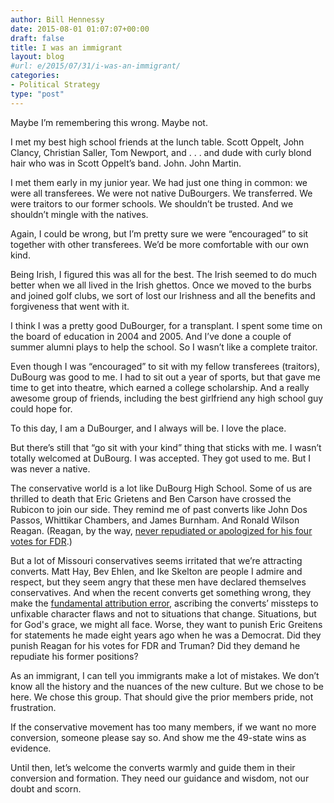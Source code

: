 ```yaml
---
author: Bill Hennessy
date: 2015-08-01 01:07:07+00:00
draft: false
title: I was an immigrant
layout: blog
#url: e/2015/07/31/i-was-an-immigrant/
categories:
- Political Strategy
type: "post"
---
```


Maybe I’m remembering this wrong. Maybe not.

I met my best high school friends at the lunch table. Scott Oppelt, John Clancy, Christian Saller, Tom Newport, and . . . and dude with curly blond hair who was in Scott Oppelt’s band. John. John Martin.

I met them early in my junior year. We had just one thing in common: we were all transferees. We were not native DuBourgers. We transferred. We were traitors to our former schools. We shouldn’t be trusted. And we shouldn’t mingle with the natives.

Again, I could be wrong, but I’m pretty sure we were “encouraged” to sit together with other transferees. We’d be more comfortable with our own kind.

Being Irish, I figured this was all for the best. The Irish seemed to do much better when we all lived in the Irish ghettos. Once we moved to the burbs and joined golf clubs, we sort of lost our Irishness and all the benefits and forgiveness that went with it.

I think I was a pretty good DuBourger, for a transplant. I spent some time on the board of education in 2004 and 2005. And I’ve done a couple of summer alumni plays to help the school. So I wasn’t like a complete traitor.

Even though I was “encouraged” to sit with my fellow transferees (traitors), DuBourg was good to me. I had to sit out a year of sports, but that gave me time to get into theatre, which earned a college scholarship. And a really awesome group of friends, including the best girlfriend any high school guy could hope for.

To this day, I am a DuBourger, and I always will be. I love the place.

But there’s still that “go sit with your kind” thing that sticks with me. I wasn’t totally welcomed at DuBourg. I was accepted. They got used to me. But I was never a native.

The conservative world is a lot like DuBourg High School. Some of us are thrilled to death that Eric Grietens and Ben Carson have crossed the Rubicon to join our side. They remind me of past converts like John Dos Passos, Whittikar Chambers, and James Burnham. And Ronald Wilson Reagan. (Reagan, by the way, [never repudiated or apologized for his four votes for FDR](https://www.theamericanconservative.com/2009/05/27/reagan-revisionism-do-you-like-the-new-deal-or-dont-you/).)

But a lot of Missouri conservatives seems irritated that we’re attracting converts. Matt Hay, Bev Ehlen, and Ike Skelton are people I admire and respect, but they seem angry that these men have declared themselves conservatives. And when the recent converts get something wrong, they make the [fundamental attribution error,](https://en.wikipedia.org/wiki/Fundamental_attribution_error) ascribing the converts’ missteps to unfixable character flaws and not to situations that change. Situations, but for God's grace, we might all face. Worse, they want to punish Eric Greitens for statements he made eight years ago when he was a Democrat. Did they punish Reagan for his votes for FDR and Truman? Did they demand he repudiate his former positions?

As an immigrant, I can tell you immigrants make a lot of mistakes. We don’t know all the history and the nuances of the new culture. But we chose to be here. We chose this group. That should give the prior members pride, not frustration.

If the conservative movement has too many members, if we want no more conversion, someone please say so. And show me the 49-state wins as evidence.

Until then, let’s welcome the converts warmly and guide them in their conversion and formation. They need our guidance and wisdom, not our doubt and scorn.
